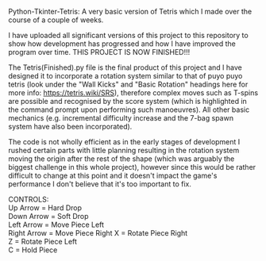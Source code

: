 Python-Tkinter-Tetris:
A very basic version of Tetris which I made over the course of a couple of weeks.

I have uploaded all significant versions of this project to this repository to show how development has progressed and how I have improved the program over time. THIS PROJECT IS NOW FINISHED!!!

The Tetris(Finished).py file is the final product of this project and I have designed it to incorporate a rotation system similar to that of puyo puyo tetris (look under the "Wall Kicks" and "Basic Rotation" headings here for more info: https://tetris.wiki/SRS), therefore complex moves such as T-spins are possible and recognised by the score system (which is highlighted in the command prompt upon performing such manoeuvres). All other basic mechanics (e.g. incremental difficulty increase and the 7-bag spawn system have also been incorporated).

The code is not wholly efficient as in the early stages of development I rushed certain parts with little planning resulting in the rotation system moving the origin after the rest of the shape (which was arguably the biggest challenge in this whole project), however since this would be rather difficult to change at this point and it doesn't impact the game's performance I don't believe that it's too important to fix.


CONTROLS:                                                            
Up Arrow = Hard Drop                                                        
Down Arrow = Soft Drop                                                      
Left Arrow = Move Piece Left                                                   
Right Arrow = Move Piece Right
X = Rotate Piece Right                           
Z = Rotate Piece Left                                                       
C = Hold Piece                                                         

